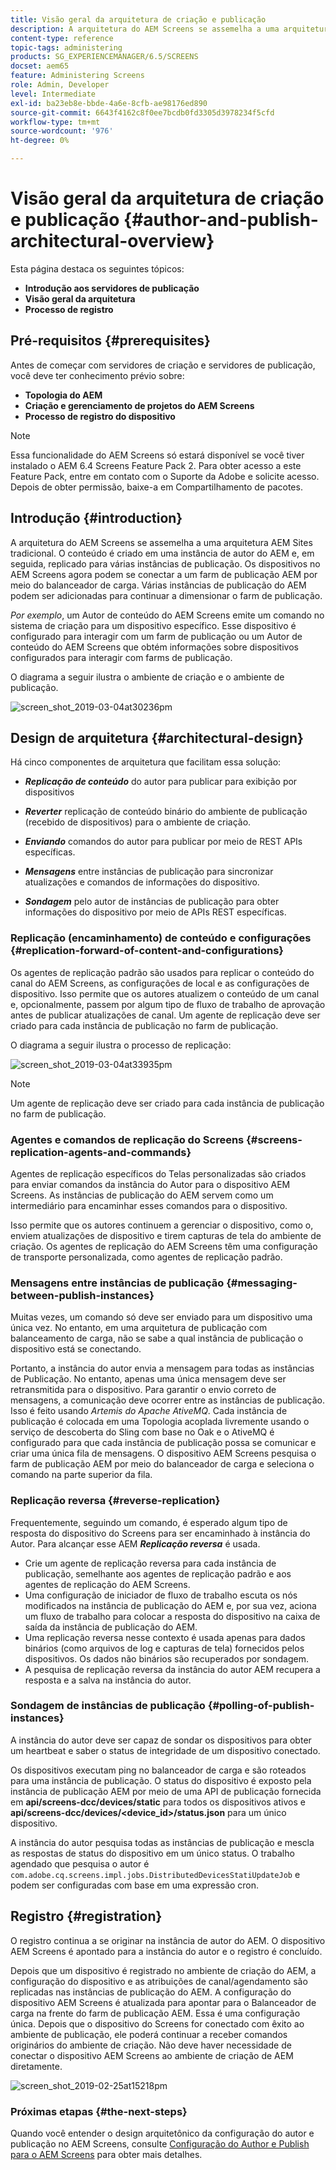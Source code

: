 ```yaml
---
title: Visão geral da arquitetura de criação e publicação
description: A arquitetura do AEM Screens se assemelha a uma arquitetura AEM Sites tradicional. O conteúdo é criado em uma instância de autor do AEM e, em seguida, replicado para várias instâncias de publicação.
content-type: reference
topic-tags: administering
products: SG_EXPERIENCEMANAGER/6.5/SCREENS
docset: aem65
feature: Administering Screens
role: Admin, Developer
level: Intermediate
exl-id: ba23eb8e-bbde-4a6e-8cfb-ae98176ed890
source-git-commit: 6643f4162c8f0ee7bcdb0fd3305d3978234f5cfd
workflow-type: tm+mt
source-wordcount: '976'
ht-degree: 0%

---
```


# Visão geral da arquitetura de criação e publicação {#author-and-publish-architectural-overview}

Esta página destaca os seguintes tópicos:

* **Introdução aos servidores de publicação**
* **Visão geral da arquitetura**
* **Processo de registro**

## Pré-requisitos {#prerequisites}

Antes de começar com servidores de criação e servidores de publicação, você deve ter conhecimento prévio sobre:

* **Topologia do AEM**
* **Criação e gerenciamento de projetos do AEM Screens**
* **Processo de registro do dispositivo**

>[!NOTE]
>
>Essa funcionalidade do AEM Screens só estará disponível se você tiver instalado o AEM 6.4 Screens Feature Pack 2. Para obter acesso a este Feature Pack, entre em contato com o Suporte da Adobe e solicite acesso. Depois de obter permissão, baixe-a em Compartilhamento de pacotes.

## Introdução {#introduction}

A arquitetura do AEM Screens se assemelha a uma arquitetura AEM Sites tradicional. O conteúdo é criado em uma instância de autor do AEM e, em seguida, replicado para várias instâncias de publicação. Os dispositivos no AEM Screens agora podem se conectar a um farm de publicação AEM por meio do balanceador de carga. Várias instâncias de publicação do AEM podem ser adicionadas para continuar a dimensionar o farm de publicação.

*Por exemplo*, um Autor de conteúdo do AEM Screens emite um comando no sistema de criação para um dispositivo específico. Esse dispositivo é configurado para interagir com um farm de publicação ou um Autor de conteúdo do AEM Screens que obtém informações sobre dispositivos configurados para interagir com farms de publicação.

O diagrama a seguir ilustra o ambiente de criação e o ambiente de publicação.

![screen_shot_2019-03-04at30236pm](assets/screen_shot_2019-03-04at30236pm.png)

## Design de arquitetura {#architectural-design}

Há cinco componentes de arquitetura que facilitam essa solução:

* ***Replicação de conteúdo*** do autor para publicar para exibição por dispositivos

* ***Reverter*** replicação de conteúdo binário do ambiente de publicação (recebido de dispositivos) para o ambiente de criação.
* ***Enviando*** comandos do autor para publicar por meio de REST APIs específicas.
* ***Mensagens*** entre instâncias de publicação para sincronizar atualizações e comandos de informações do dispositivo.
* ***Sondagem*** pelo autor de instâncias de publicação para obter informações do dispositivo por meio de APIs REST específicas.

### Replicação (encaminhamento) de conteúdo e configurações  {#replication-forward-of-content-and-configurations}

Os agentes de replicação padrão são usados para replicar o conteúdo do canal do AEM Screens, as configurações de local e as configurações de dispositivo. Isso permite que os autores atualizem o conteúdo de um canal e, opcionalmente, passem por algum tipo de fluxo de trabalho de aprovação antes de publicar atualizações de canal. Um agente de replicação deve ser criado para cada instância de publicação no farm de publicação.

O diagrama a seguir ilustra o processo de replicação:

![screen_shot_2019-03-04at33935pm](assets/screen_shot_2019-03-04at33935pm.png)

>[!NOTE]
>
>Um agente de replicação deve ser criado para cada instância de publicação no farm de publicação.

### Agentes e comandos de replicação do Screens  {#screens-replication-agents-and-commands}

Agentes de replicação específicos do Telas personalizadas são criados para enviar comandos da instância do Autor para o dispositivo AEM Screens. As instâncias de publicação do AEM servem como um intermediário para encaminhar esses comandos para o dispositivo.

Isso permite que os autores continuem a gerenciar o dispositivo, como o, enviem atualizações de dispositivo e tirem capturas de tela do ambiente de criação. Os agentes de replicação do AEM Screens têm uma configuração de transporte personalizada, como agentes de replicação padrão.

### Mensagens entre instâncias de publicação  {#messaging-between-publish-instances}

Muitas vezes, um comando só deve ser enviado para um dispositivo uma única vez. No entanto, em uma arquitetura de publicação com balanceamento de carga, não se sabe a qual instância de publicação o dispositivo está se conectando.

Portanto, a instância do autor envia a mensagem para todas as instâncias de Publicação. No entanto, apenas uma única mensagem deve ser retransmitida para o dispositivo. Para garantir o envio correto de mensagens, a comunicação deve ocorrer entre as instâncias de publicação. Isso é feito usando *Artemis do Apache AtiveMQ*. Cada instância de publicação é colocada em uma Topologia acoplada livremente usando o serviço de descoberta do Sling com base no Oak e o AtiveMQ é configurado para que cada instância de publicação possa se comunicar e criar uma única fila de mensagens. O dispositivo AEM Screens pesquisa o farm de publicação AEM por meio do balanceador de carga e seleciona o comando na parte superior da fila.

### Replicação reversa {#reverse-replication}

Frequentemente, seguindo um comando, é esperado algum tipo de resposta do dispositivo do Screens para ser encaminhado à instância do Autor. Para alcançar esse AEM ***Replicação reversa*** é usada.

* Crie um agente de replicação reversa para cada instância de publicação, semelhante aos agentes de replicação padrão e aos agentes de replicação do AEM Screens.
* Uma configuração de iniciador de fluxo de trabalho escuta os nós modificados na instância de publicação do AEM e, por sua vez, aciona um fluxo de trabalho para colocar a resposta do dispositivo na caixa de saída da instância de publicação do AEM.
* Uma replicação reversa nesse contexto é usada apenas para dados binários (como arquivos de log e capturas de tela) fornecidos pelos dispositivos. Os dados não binários são recuperados por sondagem.
* A pesquisa de replicação reversa da instância do autor AEM recupera a resposta e a salva na instância do autor.

### Sondagem de instâncias de publicação  {#polling-of-publish-instances}

A instância do autor deve ser capaz de sondar os dispositivos para obter um heartbeat e saber o status de integridade de um dispositivo conectado.

Os dispositivos executam ping no balanceador de carga e são roteados para uma instância de publicação. O status do dispositivo é exposto pela instância de publicação AEM por meio de uma API de publicação fornecida em **api/screens-dcc/devices/static** para todos os dispositivos ativos e **api/screens-dcc/devices/&lt;device_id>/status.json** para um único dispositivo.

A instância do autor pesquisa todas as instâncias de publicação e mescla as respostas de status do dispositivo em um único status. O trabalho agendado que pesquisa o autor é `com.adobe.cq.screens.impl.jobs.DistributedDevicesStatiUpdateJob` e podem ser configuradas com base em uma expressão cron.

## Registro {#registration}

O registro continua a se originar na instância de autor do AEM. O dispositivo AEM Screens é apontado para a instância do autor e o registro é concluído.

Depois que um dispositivo é registrado no ambiente de criação do AEM, a configuração do dispositivo e as atribuições de canal/agendamento são replicadas nas instâncias de publicação do AEM. A configuração do dispositivo AEM Screens é atualizada para apontar para o Balanceador de carga na frente do farm de publicação AEM. Essa é uma configuração única. Depois que o dispositivo do Screens for conectado com êxito ao ambiente de publicação, ele poderá continuar a receber comandos originários do ambiente de criação. Não deve haver necessidade de conectar o dispositivo AEM Screens ao ambiente de criação de AEM diretamente.

![screen_shot_2019-02-25at15218pm](assets/screen_shot_2019-02-25at15218pm.png)

### Próximas etapas {#the-next-steps}

Quando você entender o design arquitetônico da configuração do autor e publicação no AEM Screens, consulte [Configuração do Author e Publish para o AEM Screens](author-and-publish.md) para obter mais detalhes.
